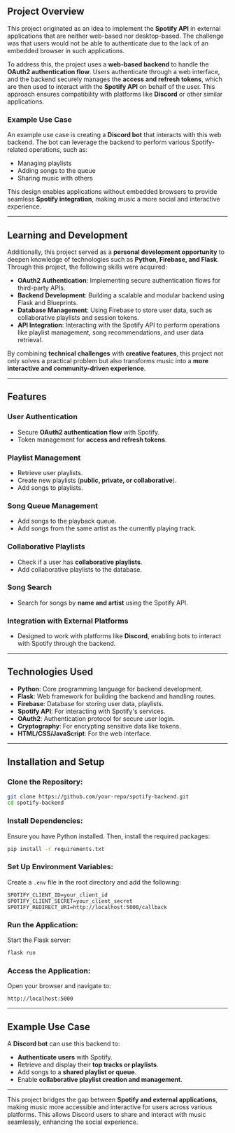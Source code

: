 ## Project Overview

This project originated as an idea to implement the **Spotify API** in external applications that are neither web-based nor desktop-based. The challenge was that users would not be able to authenticate due to the lack of an embedded browser in such applications. 

To address this, the project uses a **web-based backend** to handle the **OAuth2 authentication flow**. Users authenticate through a web interface, and the backend securely manages the **access and refresh tokens**, which are then used to interact with the **Spotify API** on behalf of the user. This approach ensures compatibility with platforms like **Discord** or other similar applications.

### Example Use Case

An example use case is creating a **Discord bot** that interacts with this web backend. The bot can leverage the backend to perform various Spotify-related operations, such as:
- Managing playlists
- Adding songs to the queue
- Sharing music with others

This design enables applications without embedded browsers to provide seamless **Spotify integration**, making music a more social and interactive experience.

---

## Learning and Development

Additionally, this project served as a **personal development opportunity** to deepen knowledge of technologies such as **Python, Firebase, and Flask**. Through this project, the following skills were acquired:

- **OAuth2 Authentication**: Implementing secure authentication flows for third-party APIs.
- **Backend Development**: Building a scalable and modular backend using Flask and Blueprints.
- **Database Management**: Using Firebase to store user data, such as collaborative playlists and session tokens.
- **API Integration**: Interacting with the Spotify API to perform operations like playlist management, song recommendations, and user data retrieval.

By combining **technical challenges** with **creative features**, this project not only solves a practical problem but also transforms music into a **more interactive and community-driven experience**.

---

## Features

### **User Authentication**
- Secure **OAuth2 authentication flow** with Spotify.
- Token management for **access and refresh tokens**.

### **Playlist Management**
- Retrieve user playlists.
- Create new playlists (**public, private, or collaborative**).
- Add songs to playlists.

### **Song Queue Management**
- Add songs to the playback queue.
- Add songs from the same artist as the currently playing track.

### **Collaborative Playlists**
- Check if a user has **collaborative playlists**.
- Add collaborative playlists to the database.

### **Song Search**
- Search for songs by **name and artist** using the Spotify API.

### **Integration with External Platforms**
- Designed to work with platforms like **Discord**, enabling bots to interact with Spotify through the backend.

---

## Technologies Used

- **Python**: Core programming language for backend development.
- **Flask**: Web framework for building the backend and handling routes.
- **Firebase**: Database for storing user data, playlists.
- **Spotify API**: For interacting with Spotify's services.
- **OAuth2**: Authentication protocol for secure user login.
- **Cryptography**: For encrypting sensitive data like tokens.
- **HTML/CSS/JavaScript**: For the web interface.

---

## Installation and Setup

### **Clone the Repository:**
```bash
git clone https://github.com/your-repo/spotify-backend.git
cd spotify-backend
```

### **Install Dependencies:**
Ensure you have Python installed. Then, install the required packages:
```bash
pip install -r requirements.txt
```

### **Set Up Environment Variables:**
Create a `.env` file in the root directory and add the following:
```
SPOTIFY_CLIENT_ID=your_client_id
SPOTIFY_CLIENT_SECRET=your_client_secret
SPOTIFY_REDIRECT_URI=http://localhost:5000/callback
```

### **Run the Application:**
Start the Flask server:
```bash
flask run
```

### **Access the Application:**
Open your browser and navigate to:
```
http://localhost:5000
```

---

## Example Use Case

A **Discord bot** can use this backend to:
- **Authenticate users** with Spotify.
- Retrieve and display their **top tracks or playlists**.
- Add songs to a **shared playlist or queue**.
- Enable **collaborative playlist creation and management**.

---

This project bridges the gap between **Spotify and external applications**, making music more accessible and interactive for users across various platforms.
This allows Discord users to share and interact with music seamlessly, enhancing the social experience.
